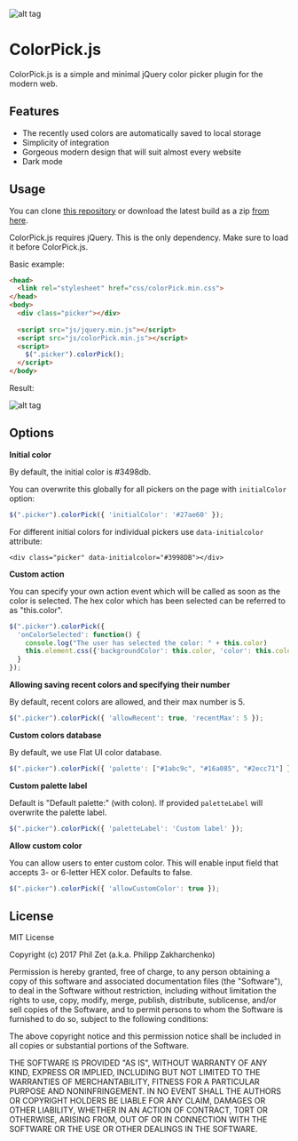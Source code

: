 ![alt tag](https://raw.githubusercontent.com/philzet/ColorPick.js/master/demo/colorpick-splash.png?token=ALMWaIz-dwolfOXaNQN_dKqgIH5vLglNks5YjJj9wA%3D%3D)

# ColorPick.js

ColorPick.js is a simple and minimal jQuery color picker plugin for the modern web.

## Features

* The recently used colors are automatically saved to local storage
* Simplicity of integration
* Gorgeous modern design that will suit almost every website
* Dark mode

## Usage

You can clone [this repository](https://github.com/philzet/ColorPick.js) or download the latest build as a zip [from here](http://github.com/philzet/ColorPick.js/zipball/master).

ColorPick.js requires jQuery. This is the only dependency. Make sure to load it before ColorPick.js.

Basic example:

```html
<head>
  <link rel="stylesheet" href="css/colorPick.min.css">
</head>
<body>
  <div class="picker"></div>
  
  <script src="js/jquery.min.js"></script>
  <script src="js/colorPick.min.js"></script>
  <script>
    $(".picker").colorPick();
  </script>
</body>
```

Result:

![alt tag](https://raw.githubusercontent.com/philzet/ColorPick.js/master/demo/screenshot.png?token=ALMWaIz-dwolfOXaNQN_dKqgIH5vLglNks5YjJj9wA%3D%3D)

## Options

**Initial color**

By default, the initial color is #3498db.

You can overwrite this globally for all pickers on the page with `initialColor` option: 

```javascript
$(".picker").colorPick({ 'initialColor': '#27ae60' });
```

For different initial colors for individual pickers use `data-initialcolor` attribute: 

`<div class="picker" data-initialcolor="#3998DB"></div>`

**Custom action**

You can specify your own action event which will be called as soon as the color is selected. 
The hex color which has been selected can be referred to as "this.color".

```javascript
$(".picker").colorPick({ 
  'onColorSelected': function() {
    console.log("The user has selected the color: " + this.color)
    this.element.css({'backgroundColor': this.color, 'color': this.color});
  } 
});
```

**Allowing saving recent colors and specifying their number**

By default, recent colors are allowed, and their max number is 5.

```javascript
$(".picker").colorPick({ 'allowRecent': true, 'recentMax': 5 });
```

**Custom colors database**

By default, we use Flat UI color database.

```javascript
$(".picker").colorPick({ 'palette': ["#1abc9c", "#16a085", "#2ecc71"] });
```

**Custom palette label**

Default is "Default palette:" (with colon). 
If provided `paletteLabel` will overwrite the palette label.

```javascript
$(".picker").colorPick({ 'paletteLabel': 'Custom label' });
```

**Allow custom color**

You can allow users to enter custom color. This will enable input field that accepts 3- or 6-letter HEX color. Defaults to false. 

```javascript
$(".picker").colorPick({ 'allowCustomColor': true });
```



## License

MIT License

Copyright (c) 2017 Phil Zet (a.k.a. Philipp Zakharchenko)

Permission is hereby granted, free of charge, to any person obtaining a copy
of this software and associated documentation files (the "Software"), to deal
in the Software without restriction, including without limitation the rights
to use, copy, modify, merge, publish, distribute, sublicense, and/or sell
copies of the Software, and to permit persons to whom the Software is
furnished to do so, subject to the following conditions:

The above copyright notice and this permission notice shall be included in all
copies or substantial portions of the Software.

THE SOFTWARE IS PROVIDED "AS IS", WITHOUT WARRANTY OF ANY KIND, EXPRESS OR
IMPLIED, INCLUDING BUT NOT LIMITED TO THE WARRANTIES OF MERCHANTABILITY,
FITNESS FOR A PARTICULAR PURPOSE AND NONINFRINGEMENT. IN NO EVENT SHALL THE
AUTHORS OR COPYRIGHT HOLDERS BE LIABLE FOR ANY CLAIM, DAMAGES OR OTHER
LIABILITY, WHETHER IN AN ACTION OF CONTRACT, TORT OR OTHERWISE, ARISING FROM,
OUT OF OR IN CONNECTION WITH THE SOFTWARE OR THE USE OR OTHER DEALINGS IN THE
SOFTWARE.
